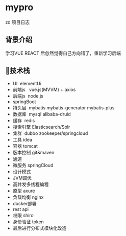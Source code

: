 # mypro
zd 项目日志
## 背景介绍
学习VUE REACT 后忽然觉得自己方向错了，重新学习后端

## 🔗技术栈
- UI  elementUi
- 前端js   vue.js(MVVM) + axios
- 后端js  node.js
- springBoot
- 持久层  mybatis mybatis-generator mybatis-plus
- 数据库  mysql alibaba-druid
- 缓存  redis
- 搜索引擎 Elasticsearch/Solr
- 集群  dubbo zookeeper/springcloud
- 工具 idea
- 容器 tomcat
- 版本控制 git&maven
- 通道 
- 微服务 springCloud
- 设计模式
- JVM调优
- 高并发多线程编程
- 原型 axure
- 负载均衡 nginx
- docker部署
- rest api
- 权限 shiro
- 身份验证 token
- 最后进行分布式模块化改造
